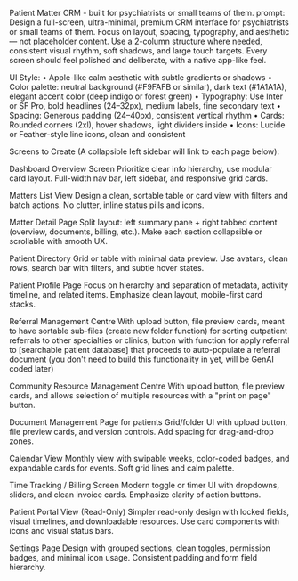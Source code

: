 Patient Matter CRM - built for psychiatrists or small teams of them.
prompt: Design a full-screen, ultra-minimal, premium CRM interface for psychiatrists or small teams of them. Focus on layout, spacing, typography, and aesthetic — not placeholder content. Use a 2-column structure where needed, consistent visual rhythm, soft shadows, and large touch targets. Every screen should feel polished and deliberate, with a native app-like feel.

UI Style:
• Apple-like calm aesthetic with subtle gradients or shadows
• Color palette: neutral background (#F9FAFB or similar), dark text (#1A1A1A), elegant accent color (deep indigo or forest green)
• Typography: Use Inter or SF Pro, bold headlines (24–32px), medium labels, fine secondary text
• Spacing: Generous padding (24–40px), consistent vertical rhythm
• Cards: Rounded corners (2xl), hover shadows, light dividers inside
• Icons: Lucide or Feather-style line icons, clean and consistent

Screens to Create (A collapsible left sidebar will link to each page below):

Dashboard Overview Screen
Prioritize clear info hierarchy, use modular card layout. Full-width nav bar, left sidebar, and responsive grid cards.

Matters List View
Design a clean, sortable table or card view with filters and batch actions. No clutter, inline status pills and icons.

Matter Detail Page
Split layout: left summary pane + right tabbed content (overview, documents, billing, etc.). Make each section collapsible or scrollable with smooth UX.

Patient Directory
Grid or table with minimal data preview. Use avatars, clean rows, search bar with filters, and subtle hover states.

Patient Profile Page
Focus on hierarchy and separation of metadata, activity timeline, and related items. Emphasize clean layout, mobile-first card stacks.

Referral Management Centre
With upload button, file preview cards, meant to have sortable sub-files (create new folder function) for sorting outpatient referrals to other specialties or clinics, button with function for apply referral to [searchable patient database] that proceeds to auto-populate a referral document (you don't need to build this functionality in yet, will be GenAI coded later)

Community Resource Management Centre
With upload button, file preview cards, and allows selection of multiple resources with a "print on page" button.

Document Management Page for patients
Grid/folder UI with upload button, file preview cards, and version controls. Add spacing for drag-and-drop zones.

Calendar View
Monthly view with swipable weeks, color-coded badges, and expandable cards for events. Soft grid lines and calm palette.

Time Tracking / Billing Screen
Modern toggle or timer UI with dropdowns, sliders, and clean invoice cards. Emphasize clarity of action buttons.

Patient Portal View (Read-Only)
Simpler read-only design with locked fields, visual timelines, and downloadable resources. Use card components with icons and visual status bars.

Settings Page
Design with grouped sections, clean toggles, permission badges, and minimal icon usage. Consistent padding and form field hierarchy.

